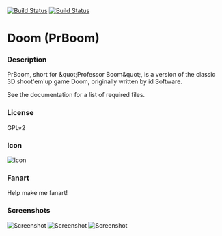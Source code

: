 [![Build Status](https://travis-ci.org/kodi-game/game.libretro.prboom.svg?branch=master)](https://travis-ci.org/kodi-game/game.libretro.prboom)
[![Build Status](https://ci.appveyor.com/api/projects/status/github/kodi-game/game.libretro.prboom?svg=true)](https://ci.appveyor.com/project/kodi-game/game-libretro-prboom)

# Doom (PrBoom)

### Description

PrBoom, short for \&quot;Professor Boom\&quot;, is a version of the classic 3D shoot&apos;em&apos;up game Doom, originally written by id Software.

See the documentation for a list of required files.

### License

GPLv2

### Icon

![Icon](game.libretro.prboom/resources/icon.png)

### Fanart

Help make me fanart!

### Screenshots

![Screenshot](game.libretro.prboom/resources/screenshot-01.jpg)
![Screenshot](game.libretro.prboom/resources/screenshot-02.jpg)
![Screenshot](game.libretro.prboom/resources/screenshot-03.jpg)
